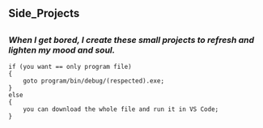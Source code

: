 # <h2><strong> Side_Projects </h2></strong>
## <h3><em> When I get bored, I create these small projects to refresh and lighten my mood and soul. </h3></em>
```
if (you want == only program file)
{
    goto program/bin/debug/(respected).exe;
}
else 
{
    you can download the whole file and run it in VS Code;
}

```
